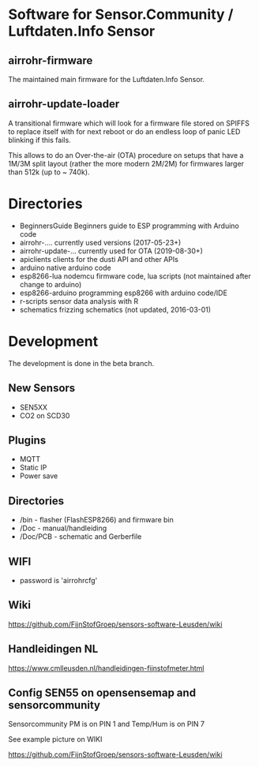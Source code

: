 
# Software for Sensor.Community / Luftdaten.Info Sensor

## airrohr-firmware

The maintained main firmware for the Luftdaten.Info Sensor. 

## airrohr-update-loader

A transitional firmware which will look for a firmware file
stored on SPIFFS to replace itself with for next reboot
or do an endless loop of panic LED blinking if this fails.

This allows to do an Over-the-air (OTA) procedure on setups
that have a 1M/3M split layout (rather the more modern 2M/2M)
for firmwares larger than 512k (up to ~ 740k).

# Directories 

* BeginnersGuide	  Beginners guide to ESP programming with Arduino code
* airrohr-....        currently used versions (2017-05-23+)
* airrohr-update-...  currently used for OTA (2019-08-30+)
* apiclients	      clients for the dusti API and other APIs
* arduino	          native arduino code
* esp8266-lua	      nodemcu firmware code, lua scripts (not maintained after change to arduino)
* esp8266-arduino	  programming esp8266 with arduino code/IDE
* r-scripts	          sensor data analysis with R
* schematics	      frizzing schematics (not updated, 2016-03-01)

# Development

The development is done in the beta branch.

## New Sensors

* SEN5XX
* CO2 on SCD30

## Plugins

* MQTT
* Static IP
* Power save

## Directories 

* /bin      - flasher (FlashESP8266) and firmware bin
* /Doc      - manual/handleiding 
* /Doc/PCB 	- schematic and Gerberfile


## WIFI 

* password is 'airrohrcfg'

## Wiki

https://github.com/FijnStofGroep/sensors-software-Leusden/wiki

## Handleidingen NL

https://www.cmlleusden.nl/handleidingen-fijnstofmeter.html

## Config SEN55 on opensensemap and sensorcommunity

Sensorcommunity PM is on PIN 1 and Temp/Hum is on PIN 7 

See example picture on WIKI

https://github.com/FijnStofGroep/sensors-software-Leusden/wiki

